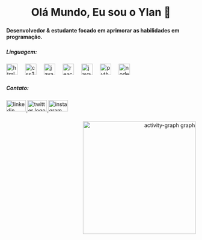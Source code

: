 <h1 align="center">Olá Mundo, Eu sou o Ylan 🧙</h1>

###

<h4 align="left">Desenvolvedor & estudante focado em aprimorar as habilidades em programação.</h4>

###

<h5 align="left">Linguagem:</h5>

###

<div align="left">
  <img src="https://cdn.jsdelivr.net/gh/devicons/devicon/icons/html5/html5-original.svg" height="30" alt="html5 logo"  />
  <img width="12" />
  <img src="https://cdn.jsdelivr.net/gh/devicons/devicon/icons/css3/css3-original.svg" height="30" alt="css3 logo"  />
  <img width="12" />
  <img src="https://cdn.jsdelivr.net/gh/devicons/devicon/icons/javascript/javascript-original.svg" height="30" alt="javascript logo"  />
  <img width="12" />
  <img src="https://cdn.jsdelivr.net/gh/devicons/devicon/icons/react/react-original.svg" height="30" alt="react logo"  />
  <img width="12" />
  <img src="https://cdn.jsdelivr.net/gh/devicons/devicon/icons/java/java-original.svg" height="30" alt="java logo"  />
  <img width="12" />
  <img src="https://cdn.jsdelivr.net/gh/devicons/devicon/icons/python/python-original.svg" height="30" alt="python logo"  />
  <img width="12" />
  <img src="https://cdn.jsdelivr.net/gh/devicons/devicon/icons/nodejs/nodejs-original.svg" height="30" alt="nodejs logo"  />
</div>

###

<h5 align="left">Contato:</h5>

###

<div align="left">
  <a href="https://www.linkedin.com/in/ylanvsilva/" target="_blank">
    <img src="https://raw.githubusercontent.com/maurodesouza/profile-readme-generator/master/src/assets/icons/social/linkedin/default.svg" width="52" height="30" alt="linkedin logo"  />
  </a>
  <a href="https://x.com/VinicioYlan?t=qI_tx9gH7dmRpL1AIztVQQ&s=08" target="_blank">
    <img src="https://raw.githubusercontent.com/maurodesouza/profile-readme-generator/master/src/assets/icons/social/twitter/default.svg" width="52" height="30" alt="twitter logo"  />
  </a>
  <a href="https://www.instagram.com/ylanvsilva?igsh=cW9mMXMxdHc2a3Mz" target="_blank">
    <img src="https://raw.githubusercontent.com/maurodesouza/profile-readme-generator/master/src/assets/icons/social/instagram/default.svg" width="52" height="30" alt="instagram logo"  />
  </a>
</div>

###

<div align="right">
  <img src="https://github-readme-activity-graph.vercel.app/graph?username=Ylanvsilva&radius=16&theme=gotham&area=true&order=5&hide_border=true&hide_title=false" height="300" alt="activity-graph graph"  />
</div>

###
